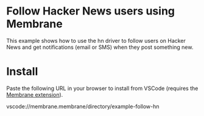 # Follow Hacker News users using Membrane

This example shows how to use the hn driver to follow users on Hacker News and get notifications (email or SMS) when they post something new.

# Install

Paste the following URL in your browser to install from VSCode (requires the [Membrane extension](https://marketplace.visualstudio.com/items?itemName=membrane.membrane)).

vscode://membrane.membrane/directory/example-follow-hn
